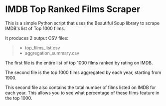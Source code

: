 # IMDB Top Ranked Films Scraper

This is a simple Python script that uses the Beautiful Soup library to scrape IMDB's list of Top 1000 films.

It produces 2 output CSV files:

> - top_films_list.csv
> - aggregation_summary.csv

The first file is the entire list of top 1000 films ranked by rating on IMDB.
 
The second file is the top 1000 films aggregated by each year, starting from 1900.

This second file also contains the total number of films listed on IMDB for each year. This allows you to see what percentage
of these films feature in the top 1000.

